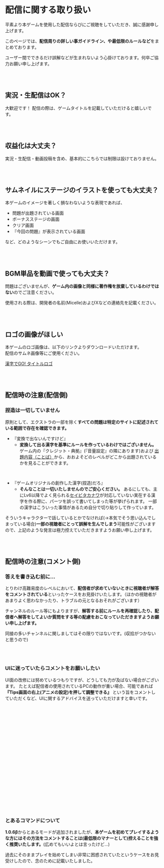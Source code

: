 # 配信に関する取り扱い
平素より本ゲームを使用した配信ならびにご視聴をしていただき、誠に感謝申し上げます。

このページでは、**配信周りの詳しい事ガイドライン、や最低限のルールなど**をまとめております。

ユーザー間でできるだけ誤解などが生まれないよう心掛けております。何卒ご協力お願い申し上げます。

</br>
</br>

## 実況・生配信はOK？
大歓迎です！ 
配信の際は、ゲームタイトルを記載していただけると嬉しいです。

</br>
</br>

## 収益化は大丈夫？
実況・生配信・動画投稿を含め、基本的にこちらでは制限は設けておりません。

</br>
</br>

## サムネイルにステージのイラストを使っても大丈夫？
本ゲームのイメージを著しく損なわないような表現であれば、

- 問題が出題されている画面
- ボーナスステージの画面
- クリア画面
- 『今回の問題』が表示されている画面

など、どのようなシーンでもご自由にお使いいただけます。

</br>
</br>

## BGM単品を動画で使っても大丈夫？
問題はございませんが、**ゲーム内の画像と同様に著作権を放棄しているわけではない**のでご注意ください。

使用される際は、開発者の名前(Micelle)およびXなどの連絡先を記載ください。

</br>
</br>

## ロゴの画像がほしい
本ゲームのロゴ画像は、以下のリンクよりダウンロードいただけます。  
配信のサムネ画像等にご使用ください。  

<a href="https://drive.google.com/file/d/1NgVkQg_B0pnS34b68UarGEtou4LXZcek/view?usp=sharing" target="_blank" class="button success"><i class="fas fa-images"></i> 漢字でGO! タイトルロゴ</a>

</br>
</br>

## 配信時の注意(配信側)

### 捏造は一切していません

原則として、エクストラの一部を除く</span>**すべての問題は特定のサイトに記述されている範囲で存在を確認できます。**
- 『変換で出ないんですけど』
  - **変換して出る漢字を基準にルールを作っているわけではございません。**
  ゲーム内の『クレジット・典拠』<span class="small">(『音量設定』の隣にあります)</span>および [出題内容（ことば）](https://formidi.github.io/KanzideGoFAQ/#%E5%87%BA%E9%A1%8C%E5%86%85%E5%AE%B9%EF%BC%88%E3%81%93%E3%81%A8%E3%81%B0%EF%BC%89)から、おおよそどのレベルがどこから出題されているかを見ることができます。

</br>

- 『ゲームオリジナルの創作した漢字(捏造)だろ』
  - **そんなことは一切いたしませんのでご安心ください。**
  あるにしても、主にLv6以降でよく見られる[セイビタカナワ](http://literal.co.jp/font_seibi_takanawa/)が対応していない実在する漢字を作る際に、パーツを誤って書いてしまった等が挙げられます。
  一部の漢字はこういった事情があるため自分で切り貼りして作っています。
  
そういうキャラクターで話しているとかでなければ(→本気でそう思い込んでしまっている場合)**一部の視聴者にとって誤解を生んでしまう**可能性がございますので、上記のような発言は極力控えていただきますようお願い申し上げます。

</br>
</br>

## 配信時の注意(コメント側)

### 答えを書き込む前に…

とりわけ高難易度のレベルにおいて、**配信者が求めていないときに視聴者が解答をコメントされている**といったケースをお見掛けいたします。<span class="small">（ほかの視聴者があまりよく思わなかったり、トラブルの元となるおそれがございます）</span>

チャンネルのルール等にもよりますが、<strong class="strong large">解答する前にルールを再確認したり、配信者へ解答をしてよいか質問をする等の配慮をおこなっていただきますようお願い申し上げます。</strong>

同接の多いチャンネルに関しましてはその限りではないです。(収拾がつかないと思うので)

</br>
</br>

### UIに迷っていたらコメントをお願いしたい

UI面の改修には努めているつもりですが、どうしても力が及ばない場合がございます。
たとえば配信者の使用されているPCの動作が重い場合、可能であれば **『Tips画面の右上<span class="small">(アニメの設定)</span>を押して調整できる』** という旨をコメントしていただくなど、UIに関するアドバイスを送っていただけますと幸いです。

</br>
</br>
</br>
</br>
</br>
</br>
</br>
</br>
</br>
</br>
</br>
</br>
</br>
</br>
</br>
</br>
</br>
</br>
</br>
</br>

### とあるコマンドについて

**1.0.6β**からとあるモードが追加されましたが、<strong class="strong large">本ゲームを初めてプレイするような方にはその方法をコメントすることは(最低限のマナーとして)控えることを強く推奨いたします。</strong><span class="small">(広めてもいいよとは言ったけど…)</span>

過去にそのままプレイを始めてしまい非常に困惑されていたというケースをお見受けしたので、念のために記載いたしました。